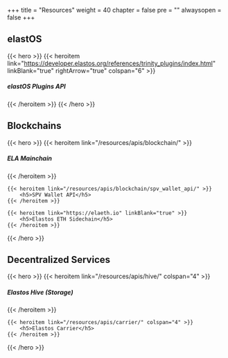 
+++
title = "Resources"
weight = 40
chapter = false
pre = ""
alwaysopen = false
+++

## elastOS

{{< hero >}}
    {{< heroitem link="https://developer.elastos.org/references/trinity_plugins/index.html" linkBlank="true" rightArrow="true" colspan="6" >}}
        <h5>elastOS Plugins API</h5>
    {{< /heroitem >}}
{{< /hero >}}


## Blockchains

{{< hero >}}
    {{< heroitem link="/resources/apis/blockchain/" >}}
        <h5>ELA Mainchain</h5>
    {{< /heroitem >}}

    {{< heroitem link="/resources/apis/blockchain/spv_wallet_api/" >}}
        <h5>SPV Wallet API</h5>
    {{< /heroitem >}}
    
    {{< heroitem link="https://elaeth.io" linkBlank="true" >}}
        <h5>Elastos ETH Sidechain</h5>
    {{< /heroitem >}}
{{< /hero >}}

## Decentralized Services

{{< hero >}}
    {{< heroitem link="/resources/apis/hive/" colspan="4" >}}
        <h5>Elastos Hive (Storage)</h5>
    {{< /heroitem >}}

    {{< heroitem link="/resources/apis/carrier/" colspan="4" >}}
        <h5>Elastos Carrier</h5>
    {{< /heroitem >}}
{{< /hero >}}

